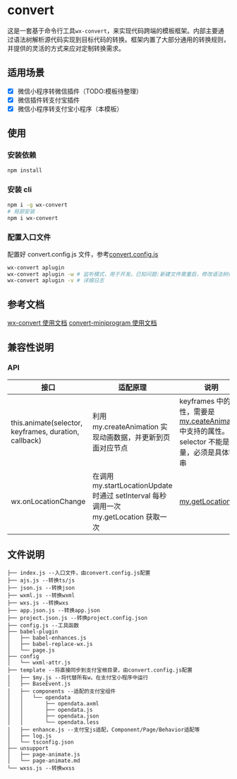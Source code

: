 # convert

这是一套基于命令行工具`wx-convert`，来实现代码跨端的模板框架。内部主要通过语法树解析源代码实现到目标代码的转换。框架内置了大部分通用的转换规则，并提供的灵活的方式来应对定制转换需求。

## 适用场景

- [x] 微信小程序转微信插件（TODO:模板待整理）
- [x] 微信插件转支付宝插件
- [x] 微信小程序转支付宝小程序（本模板）

## 使用

### 安装依赖

```bash
npm install
```

### 安装 cli

```bash
npm i -g wx-convert
# 局部安装
npm i wx-convert
```

### 配置入口文件

配置好 convert.config.js 文件，参考[convert.config.js](https://github.com/wyyxdgm/convert-miniprogram/blob/master/convert.config.js)

```bash
wx-convert aplugin
wx-convert aplugin -w # 监听模式，用于开发。已知问题:新建文件需重启，修改语法树相关需重启
wx-convert aplugin -v # 详细日志
```

## 参考文档

[wx-convert 使用文档](https://github.com/wyyxdgm/wx-convert#readme)
[convert-miniprogram 使用文档](https://github.com/wyyxdgm/convert-miniprogram#readme)

## 兼容性说明

### API

| 接口                                                  | 适配原理                                                                              | 说明                                                                                                                                                |
| ----------------------------------------------------- | ------------------------------------------------------------------------------------- | --------------------------------------------------------------------------------------------------------------------------------------------------- |
| this.animate(selector, keyframes, duration, callback) | 利用 my.createAnimation 实现动画数据，并更新到页面对应节点                            | keyframes 中的属性，需要是[my.ceateAnimation](https://opendocs.alipay.com/mini/api/ui-animation)中支持的属性。selector 不能是变量，必须是具体字符串 |
| wx.onLocationChange                                   | 在调用 my.startLocationUpdate 时通过 setInterval 每秒调用一次 my.getLocation 获取一次 | [my.getLocation](https://opendocs.alipay.com/mini/api/mkxuqd)                                                                                       |

## 文件说明

```
├── index.js --入口文件，由convert.config.js配置
├── ajs.js --转换ts/js
├── json.js --转换json
├── wxml.js --转换wxml
├── wxs.js --转换wxs
├── app.json.js --转换app.json
├── project.json.js --转换project.config.json
├── config.js --工具函数
├── babel-plugin
│   ├── babel-enhances.js
│   ├── babel-replace-wx.js
│   └── page.js
├── config
│   └── wxml-attr.js
├── template --将直接同步到支付宝根目录，由convert.config.js配置
│   ├── $my.js --将代替所有w，在支付宝小程序中运行
│   ├── BaseEvent.js
│   ├── components --适配的支付宝组件
│   │   └── opendata
│   │       ├── opendata.axml
│   │       ├── opendata.js
│   │       ├── opendata.json
│   │       └── opendata.less
│   ├── enhance.js --支付宝js适配，Component/Page/Behavior适配等
│   ├── log.js
│   └── tsconfig.json
├── unsupport
│   ├── page-animate.js
│   └── page-animate.md
└── wxss.js --转换wxss
```
